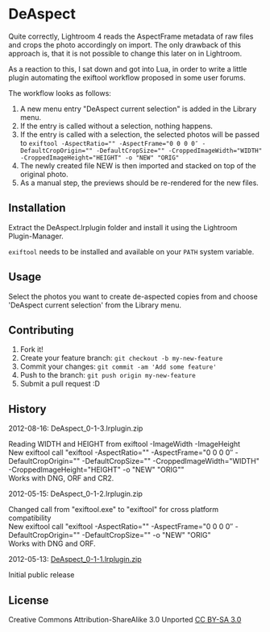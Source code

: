 # DeAspect

Quite correctly, Lightroom 4 reads the AspectFrame metadata of raw files and crops the photo accordingly on import. The only drawback of this approach is, that it is not possible to change this later on in Lightroom.

As a reaction to this, I sat down and got into Lua, in order to write a little plugin automating the exiftool workflow proposed in some user forums.

The workflow looks as follows:

1. A new menu entry "DeAspect current selection" is added in the Library menu.
2. If the entry is called without a selection, nothing happens.
3. If the entry is called with a selection, the selected photos will be passed to `exiftool -AspectRatio="" -AspectFrame="0 0 0 0″ -DefaultCropOrigin="" -DefaultCropSize="" -CroppedImageWidth="WIDTH" -CroppedImageHeight="HEIGHT" -o "NEW" "ORIG"`
4. The newly created file NEW is then imported and stacked on top of the original photo.
5. As a manual step, the previews should be re-rendered for the new files.

## Installation

Extract the DeAspect.lrplugin folder and install it using the Lightroom Plugin-Manager.

`exiftool` needs to be installed and available on your `PATH` system variable.

## Usage

Select the photos you want to create de-aspected copies from and choose 'DeAspect current selection' from the Library menu.

## Contributing

1. Fork it!
2. Create your feature branch: `git checkout -b my-new-feature`
3. Commit your changes: `git commit -am 'Add some feature'`
4. Push to the branch: `git push origin my-new-feature`
5. Submit a pull request :D

## History

2012-08-16: DeAspect_0-1-3.lrplugin.zip

Reading WIDTH and HEIGHT from exiftool -ImageWidth -ImageHeight  
New exiftool call "exiftool -AspectRatio="" -AspectFrame="0 0 0 0″ -DefaultCropOrigin="" -DefaultCropSize="" -CroppedImageWidth="WIDTH" -CroppedImageHeight="HEIGHT" -o "NEW" "ORIG""  
Works with DNG, ORF and CR2.


2012-05-15: DeAspect_0-1-2.lrplugin.zip

Changed call from "exiftool.exe" to "exiftool" for cross platform compatibility  
New exiftool call "exiftool -AspectRatio="" -AspectFrame="0 0 0 0″ -DefaultCropOrigin="" -DefaultCropSize="" -o "NEW" "ORIG"  
Works with DNG and ORF.

2012-05-13: [DeAspect_0-1-1.lrplugin.zip](http://tim.jagenberg.info/files/2012/05/DeAspect_0-1-1.lrplugin.zip)

Initial public release


## License

Creative Commons Attribution-ShareAlike 3.0 Unported [CC BY-SA 3.0](http://creativecommons.org/licenses/by-sa/3.0/)
